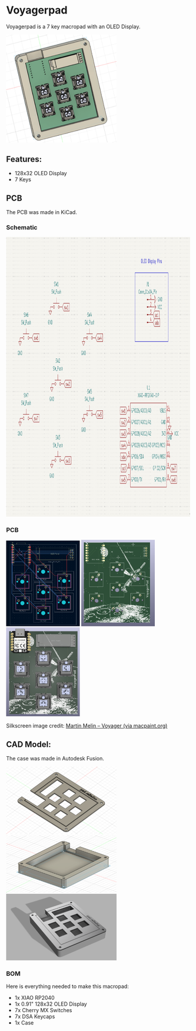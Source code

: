 # Voyagerpad

Voyagerpad is a 7 key macropad with an OLED Display.

<img width="300" alt="voyagerpad cad screenshot" src="assets/images/cad_model.png" />

## Features:
- 128x32 OLED Display
- 7 Keys

## PCB
The PCB was made in KiCad.

### Schematic
<img width="500" height="761" alt="voyagerpad schematic" src="assets/images/schematic.png" />

### PCB 
<div>
  <img src="assets/images/pcb.png" alt="voyagerpad pcb" width="200"/>
  <img src="assets/images/pcb_2.png" alt="voyagerpad pcb1" width="200"/>
  <img src="assets/images/pcb_with_3d_models.png" alt="voyagerpad pcb with 3d models" width="200"/>
</div>


Silkscreen image credit: [Martin Melin – Voyager (via macpaint.org)](http://www.macpaint.org/images/1980s/martin_melin_voyager.gif)
## CAD Model:
The case was made in Autodesk Fusion.

<img src="assets/images/top_case.png" alt="top case image" width="300"/>
<img src="assets/images/case.png" alt="bottom case screenshot" width="300" />
<img src="assets/images/complete_case.PNG" alt="complete case cad image" width="300"/>


### BOM

Here is everything needed to make this macropad:
- 1x XIAO RP2040
- 1x 0.91" 128x32 OLED Display
- 7x Cherry MX Switches
- 7x DSA Keycaps
- 1x Case
